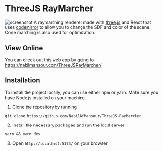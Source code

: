 # ThreeJS RayMarcher
![screenshot](https://github.com/NabilNYMansour/ThreeJS-RayMarcher/assets/56453977/38030984-ddf0-4fac-ae80-508aeb0749e3)
A raymarching renderer made with [three.js](https://threejs.org/) and React that uses [codemirror](https://uiwjs.github.io/react-codemirror/) to allow you to change the SDF and color of the scene. Cone marching is also used for optimization.

## View Online
You can check out this web app by going to https://nabilmansour.com/ThreeJSRayMarcher/
  
## Installation
To install the project locally, you can use either npm or yarn. Make sure you have Node.js installed on your machine.

1. Clone the repository by running
```
git clone https://github.com/NabilNYMansour/ThreeJS-RayMarcher
```
2. Install the necessary packages and run the local server
```
yarn && yarn dev
```
3. Open `http://localhost:5173/` on your browser
